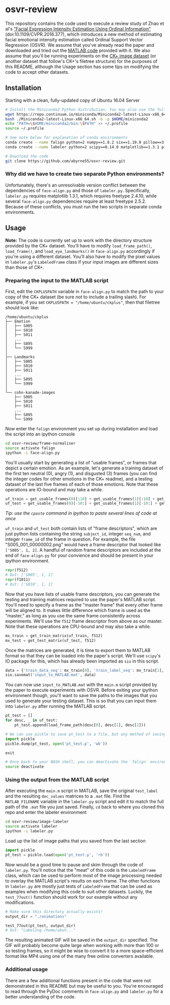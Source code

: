# osvr-review
This repository contains the code used to execute a review study of Zhao et al's ["Facial Expression Intensity Estimation Using Ordinal Information"](http://ieeexplore.ieee.org/document/7780746) (doi:10.1109/CVPR.2016.377), which introduces a new method of estimating facial emotional intensity estimation called Ordinal Support Vector Regression (OSVR). We assume that you've already read the paper and downloaded and tried out the [MATLAB code](https://github.com/rort1989/OSVR) provided with it. We also assume that you'll be running experiments on the [CK+ image dataset](http://www.consortium.ri.cmu.edu/ckagree/) (or another dataset that follow's CK+'s filetree structure) for the purposes of this README, although the Usage section has some tips on modifying the code to accept other datasets. 

## Installation
Starting with a clean, fully-updated copy of Ubuntu 16.04 Server

```bash
# Install the Miniconda2 Python distribution. You may also use the full Anaconda2
wget https://repo.continuum.io/miniconda/Miniconda2-latest-Linux-x86_64.sh
bash ./Miniconda2-latest-Linux-x86_64.sh -b -p $HOME/miniconda2
echo "PATH=\$HOME/miniconda2/bin:\$PATH" >> ~/.profile
source ~/.profile

# See note below for explanation of conda environments
conda create --name falign python=2 numpy==1.8.2 six==1.10.0 pillow==3.4.2 scikit-image==0.10.1 scipy==0.14.0 opencv==2.4.9 ipython
conda create --name labeler python=2 scipy==0.14.0 matplotlib==1.3.1 pillow ipython

# Download the code
git clone https://github.com/abyrne55/osvr-review.git
```

### Why did we have to create two separate Python environments?
Unfortunately, there's an unresolvable version conflict between the dependencies of `face-align.py` and those of `labeler.py`. Specifically, `labeler.py` requires matplotlib 1.3.1, which requires freetype 2.4.10, while several `face-align.py` dependencies require at least freetype 2.5.2. Because of these conflicts, you must run the two scripts in separate conda environments. 

## Usage
**Note:** The code is currently set up to work with the directory structure provided by the CK+ dataset. You'll have to modify `load_frame_path()`, `load_frame()`, and `load_eye_landmarks()` in `face-align.py` accordingly if you're using a different dataset. You'll also have to modify the pixel values in `labeler.py`'s `LabeledFrame` class if your input images are different sizes than those of CK+. 

### Preparing the input to the MATLAB script
First, edit the `CKPLUSPATH` variable in `face-align.py` to match the path to your copy of the CK+ dataset (be sure *not* to include a trailing slash). For example, if you set `CKPLUSPATH = "/home/ubuntu/ckplus"`, then that filetree should look like:
```
/home/ubuntu/ckplus
├── Emotion
│   ├── S005
│   ├── S010
│   ├── S011
│   ...
│   ├── S895
│   └── S999
│
├── Landmarks
│   ├── S005
│   ├── S010
│   ├── S011
│   ...
│   ├── S895
│   └── S999
│
└── cohn-kanade-images
    ├── S005
    ├── S010
    ├── S011
    ...
    ├── S895
    └── S999
```

Now enter the `falign` environment you set up during installation and load the script into an ipython console
```bash
cd osvr-review/frame-normaliser
source activate falign
ipython -i face-align.py
```

You'll usually start by generating a list of "usable frames", or frames that depict a certain emotion. As an example, let's generate a training dataset of the first ten neutral (0), angry (1), and disgusted (3) frames (you can find the integer codes for other emotions in the CK+ readme), and a testing dataset of the last five frames of each of those emotions. Note that these operations are IO-bound and may take a while.
```python
uf_train = get_usable_frames(0)[:10] + get_usable_frames(1)[:10] + get_usable_frames(3)[:10]
uf_test = get_usable_frames(0)[-10:] + get_usable_frames(1)[-10:] + get_usable_frames(3)[-10:]
```
*Tip: use the `cpaste` command in ipython to paste several lines of code at once*

`uf_train` and `uf_test` both contain lists of "frame descriptors", which are just python lists containing the string `subject_id`, integer `seq_num`, and integer `frame_id` of the frame in question. For example, the file "S005_001_00000002.png" would have a frame descriptor that looked like `['S005', 1, 2]`. A handful of random frame descriptors are included at the end of `face-align.py` for your convience and should be present in your ipython environment.
```python
repr(f512)
# Out: ['S005', 1, 2]
repr(f1011)
# Out: ['S010', 1, 1]
```

Now that you have lists of usable frame descriptors, you can generate the testing and training matrices required to use the paper's MATLAB script. You'll need to specify a frame as the "master frame" that every other frame will be aligned to. It makes little difference which frame is used as the "master," as long as you use the same frame consistently across experiments. We'll use the `f512` frame descriptor from above as our master. Note that these operations are CPU-bound and may also take a while.
```python
mx_train = get_train_matrix(uf_train, f512)
mx_test = get_test_matrix(uf_test, f512)
```

Once the matrices are generated, it is time to export them to MATLAB format so that they can be loaded into the paper's script. We'll use `scipy`'s IO package for this, which has already been imported as `sio` in this script.

```python
data = {'train_data_seq': mx_train[0], 'train_label_seq': mx_train[1], 'test_data': mx_test[0], 'test_label': mx_test[1]}
sio.savemat('input_to_MATLAB.mat', data)
```

You can now use `input_to_MATLAB.mat` with the `main.m` script provided by the paper to execute experiments with OSVR. Before exiting your ipython environment though, you'll want to save the paths to the images that you used to generate your testing dataset. This is so that you can input them into `labeler.py` after running the MATLAB script.
```python
pt_test = []
for desc, _ in uf_test:
    pt_test.append(load_frame_path(desc[0], desc[1], desc[2]))

# We can use pickle to save pt_test to a file, but any method of saving a variable will do
import pickle
pickle.dump(pt_test, open('pt_test.p', 'wb'))

exit
```
```bash
# Once back to your BASH shell, you can deactivate the `falign` environment if you wish
source deactivate
```

### Using the output from the MATLAB script
After executing the `main.m` script in MATLAB, save the original `test_label` and the resulting `dec_values` matrices to a `.mat` file. Find the `MATLAB_FILENAME` variable in the `labeler.py` script and edit it to match the full path of the `.mat` file you just saved. Finally, `cd` back to where you cloned this repo and enter the labeler environment
```bash
cd osvr-review/image-labeler
source activate labeler
ipython -i labeler.py
```

Load up the list of image paths that you saved from the last section
```python
import pickle
pt_test = pickle.load(open('pt_test.p', 'rb'))
```

Now would be a good time to pause and skim through the code of `labeler.py`. You'll notice that the "meat" of this code is the `LabeledFrame` class, which can be used to perform most of the image processing needed to overlay the MATLAB script's results on each frame. The other functions in `labeler.py` are mostly just tests of `LabeledFrame` that can be used as examples when modifying this code to suit other datasets. Luckily, the `test_77out()` function should work for our example without any modifications.
```python
# Make sure this directory actually exists!
output_dir = "./animations"

test_77out(pt_test, output_dir)
# Out: "Labeling /home/ubun..."
```

The resulting animated GIF will be saved in the `output_dir` specified. The GIF will probably become quite large when working with more than 100 or so testing frames, so it might be wise to convert it to a more space-efficient format like MP4 using one of the many free online converters available.

### Additional usage
There are a few additional functions present in the code that were not demonstrated in this README but may be useful to you. You're encouraged to read through the PyDoc comments in `face-align.py` and `labeler.py` for a better understanding of the code.
